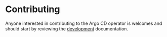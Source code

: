 # Contributing

Anyone interested in contributing to the Argo CD operator is welcomes and 
should start by reviewing the [development][docs_dev] documentation.

[docs_dev]:./docs/contribute/development.md
